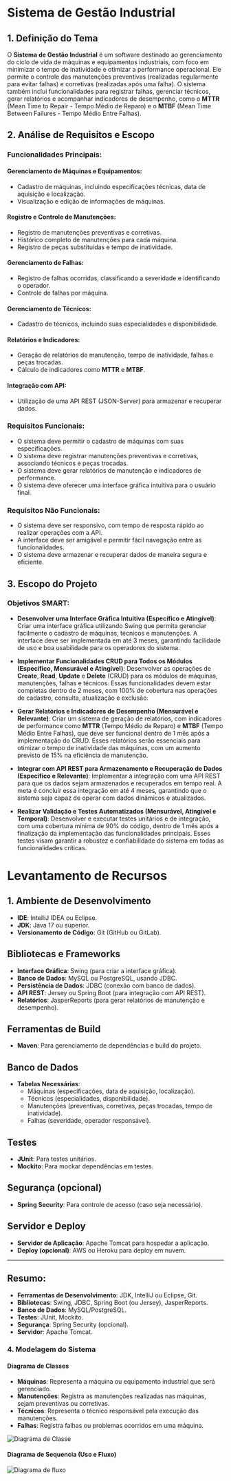 # Sistema de Gestão Industrial

## 1. Definição do Tema
O **Sistema de Gestão Industrial** é um software destinado ao gerenciamento do ciclo de vida de máquinas e equipamentos industriais, com foco em minimizar o tempo de inatividade e otimizar a performance operacional. Ele permite o controle das manutenções preventivas (realizadas regularmente para evitar falhas) e corretivas (realizadas após uma falha). O sistema também inclui funcionalidades para registrar falhas, gerenciar técnicos, gerar relatórios e acompanhar indicadores de desempenho, como o **MTTR** (Mean Time to Repair - Tempo Médio de Reparo) e o **MTBF** (Mean Time Between Failures - Tempo Médio Entre Falhas).

## 2. Análise de Requisitos e Escopo

### Funcionalidades Principais:

#### Gerenciamento de Máquinas e Equipamentos:
- Cadastro de máquinas, incluindo especificações técnicas, data de aquisição e localização.
- Visualização e edição de informações de máquinas.

#### Registro e Controle de Manutenções:
- Registro de manutenções preventivas e corretivas.
- Histórico completo de manutenções para cada máquina.
- Registro de peças substituídas e tempo de inatividade.

#### Gerenciamento de Falhas:
- Registro de falhas ocorridas, classificando a severidade e identificando o operador.
- Controle de falhas por máquina.

#### Gerenciamento de Técnicos:
- Cadastro de técnicos, incluindo suas especialidades e disponibilidade.

#### Relatórios e Indicadores:
- Geração de relatórios de manutenção, tempo de inatividade, falhas e peças trocadas.
- Cálculo de indicadores como **MTTR** e **MTBF**.

#### Integração com API:
- Utilização de uma API REST (JSON-Server) para armazenar e recuperar dados.

### Requisitos Funcionais:
- O sistema deve permitir o cadastro de máquinas com suas especificações.
- O sistema deve registrar manutenções preventivas e corretivas, associando técnicos e peças trocadas.
- O sistema deve gerar relatórios de manutenção e indicadores de performance.
- O sistema deve oferecer uma interface gráfica intuitiva para o usuário final.

### Requisitos Não Funcionais:
- O sistema deve ser responsivo, com tempo de resposta rápido ao realizar operações com a API.
- A interface deve ser amigável e permitir fácil navegação entre as funcionalidades.
- O sistema deve armazenar e recuperar dados de maneira segura e eficiente.

## 3. Escopo do Projeto

### Objetivos SMART:

- **Desenvolver uma Interface Gráfica Intuitiva (Específico e Atingível)**: Criar uma interface gráfica utilizando Swing que permita gerenciar facilmente o cadastro de máquinas, técnicos e manutenções. A interface deve ser implementada em até 3 meses, garantindo facilidade de uso e boa usabilidade para os operadores do sistema.

- **Implementar Funcionalidades CRUD para Todos os Módulos (Específico, Mensurável e Atingível)**: Desenvolver as operações de **Create**, **Read**, **Update** e **Delete** (CRUD) para os módulos de máquinas, manutenções, falhas e técnicos. Essas funcionalidades devem estar completas dentro de 2 meses, com 100% de cobertura nas operações de cadastro, consulta, atualização e exclusão.

- **Gerar Relatórios e Indicadores de Desempenho (Mensurável e Relevante)**: Criar um sistema de geração de relatórios, com indicadores de performance como **MTTR** (Tempo Médio de Reparo) e **MTBF** (Tempo Médio Entre Falhas), que deve ser funcional dentro de 1 mês após a implementação do CRUD. Esses relatórios serão essenciais para otimizar o tempo de inatividade das máquinas, com um aumento previsto de 15% na eficiência de manutenção.

- **Integrar com API REST para Armazenamento e Recuperação de Dados (Específico e Relevante)**: Implementar a integração com uma API REST para que os dados sejam armazenados e recuperados em tempo real. A meta é concluir essa integração em até 4 meses, garantindo que o sistema seja capaz de operar com dados dinâmicos e atualizados.

- **Realizar Validação e Testes Automatizados (Mensurável, Atingível e Temporal)**: Desenvolver e executar testes unitários e de integração, com uma cobertura mínima de 90% do código, dentro de 1 mês após a finalização da implementação das funcionalidades principais. Esses testes visam garantir a robustez e confiabilidade do sistema em todas as funcionalidades críticas.


#  Levantamento de Recursos 
## 1. Ambiente de Desenvolvimento
- **IDE**: IntelliJ IDEA ou Eclipse.
- **JDK**: Java 17 ou superior.
- **Versionamento de Código**: Git (GitHub ou GitLab).

##  Bibliotecas e Frameworks
- **Interface Gráfica**: Swing (para criar a interface gráfica).
- **Banco de Dados**: MySQL ou PostgreSQL, usando JDBC.
- **Persistência de Dados**: JDBC (conexão com banco de dados).
- **API REST**: Jersey ou Spring Boot (para integração com API REST).
- **Relatórios**: JasperReports (para gerar relatórios de manutenção e desempenho).

##  Ferramentas de Build
- **Maven**: Para gerenciamento de dependências e build do projeto.

## Banco de Dados
- **Tabelas Necessárias**:
  - Máquinas (especificações, data de aquisição, localização).
  - Técnicos (especialidades, disponibilidade).
  - Manutenções (preventivas, corretivas, peças trocadas, tempo de inatividade).
  - Falhas (severidade, operador responsável).

## Testes
- **JUnit**: Para testes unitários.
- **Mockito**: Para mockar dependências em testes.

## Segurança (opcional)
- **Spring Security**: Para controle de acesso (caso seja necessário).

## Servidor e Deploy
- **Servidor de Aplicação**: Apache Tomcat para hospedar a aplicação.
- **Deploy (opcional)**: AWS ou Heroku para deploy em nuvem.

---

## Resumo:
- **Ferramentas de Desenvolvimento**: JDK, IntelliJ ou Eclipse, Git.
- **Bibliotecas**: Swing, JDBC, Spring Boot (ou Jersey), JasperReports.
- **Banco de Dados**: MySQL/PostgreSQL.
- **Testes**: JUnit, Mockito.
- **Segurança**: Spring Security (opcional).
- **Servidor**: Apache Tomcat.


### 4. Modelagem do Sistema

#### Diagrama de Classes

- **Máquinas**: Representa a máquina ou equipamento industrial que será gerenciado.
- **Manutenções**: Registra as manutenções realizadas nas máquinas, sejam preventivas ou corretivas.
- **Técnicos**: Representa o técnico responsável pela execução das manutenções.
- **Falhas**: Registra falhas ou problemas ocorridos em uma máquina.

![Diagrama de Classe](diagramaClasse.png)

#### Diagrama de Sequencia (Uso e Fluxo)


![Diagrama de fluxo](diagramaFluxo.png)